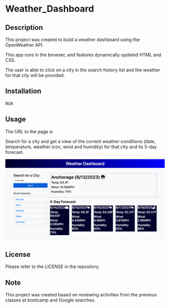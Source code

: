 # Weather_Dashboard

## Description

This project was created to build a weather dashboard using the OpenWeather API. 

This app runs in the browser, and features dynamically updated HTML and CSS.

The user is able to click on a city in the search history list and the weather for that city will be provided.

## Installation

N/A

## Usage

The URL to the page is 

Search for a city and get a view of the current weather conditions (date, temperature, weather icon, wind and humidity) for that city and its 5-day forecast. 

![Alt text](assets/images/mock-up.png)

## License

Please refer to the LICENSE in the repository.

## Note

This project was created based on reviewing activities from the previous classes at bootcamp and Google searches.

